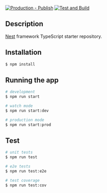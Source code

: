 [![Production - Publish](https://github.com/BrunoBoanerges/exchanges-bot-node/actions/workflows/main.yml/badge.svg)](https://github.com/BrunoBoanerges/exchanges-bot-node/actions/workflows/main.yml)
[![Test and Build](https://github.com/BrunoBoanerges/exchanges-bot-node/actions/workflows/build.yml/badge.svg)](https://github.com/BrunoBoanerges/exchanges-bot-node/actions/workflows/build.yml)

## Description

[Nest](https://github.com/nestjs/nest) framework TypeScript starter repository.

## Installation

```bash
$ npm install
```

## Running the app

```bash
# development
$ npm run start

# watch mode
$ npm run start:dev

# production mode
$ npm run start:prod
```

## Test

```bash
# unit tests
$ npm run test

# e2e tests
$ npm run test:e2e

# test coverage
$ npm run test:cov
```
